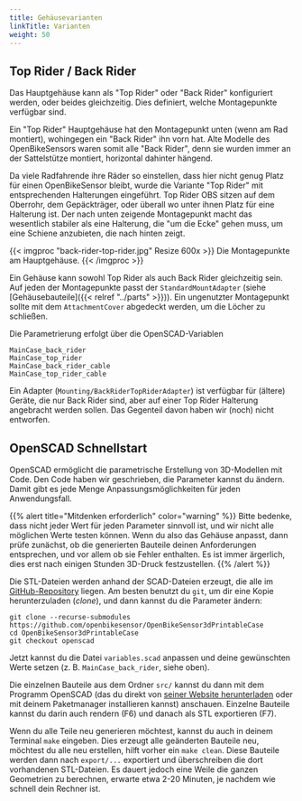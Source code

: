 ```yaml
---
title: Gehäusevarianten
linkTitle: Varianten
weight: 50
---
```



## Top Rider / Back Rider 

Das Hauptgehäuse kann als "Top Rider" oder "Back Rider" konfiguriert werden,
oder beides gleichzeitig. Dies definiert, welche Montagepunkte verfügbar sind.

Ein "Top Rider" Hauptgehäuse hat den Montagepunkt unten (wenn am Rad montiert),
wohingegen ein "Back Rider" ihn vorn hat. Alte Modelle des OpenBikeSensors
waren somit alle "Back Rider", denn sie wurden immer an der Sattelstütze
montiert, horizontal dahinter hängend.

Da viele Radfahrende ihre Räder so einstellen, dass hier nicht genug Platz für
einen OpenBikeSensor bleibt, wurde die Variante "Top Rider" mit entsprechenden
Halterungen eingeführt. Top Rider OBS sitzen auf dem Oberrohr, dem
Gepäckträger, oder überall wo unter ihnen Platz für eine Halterung ist. Der
nach unten zeigende Montagepunkt macht das wesentlich stabiler als eine
Halterung, die "um die Ecke" gehen muss, um eine Schiene anzubieten, die nach
hinten zeigt.

{{< imgproc "back-rider-top-rider.jpg" Resize 600x >}}
  Die Montagepunkte am Hauptgehäuse.
{{< /imgproc >}}

Ein Gehäuse kann sowohl Top Rider als auch Back Rider gleichzeitig sein. Auf
jeden der Montagepunkte passt der `StandardMountAdapter` (siehe
[Gehäusebauteile]({{< relref "../parts" >}})). Ein ungenutzter Montagepunkt
sollte mit dem `AttachmentCover` abgedeckt werden, um die Löcher zu schließen.

Die Parametrierung erfolgt über die OpenSCAD-Variablen

```
MainCase_back_rider
MainCase_top_rider
MainCase_back_rider_cable
MainCase_top_rider_cable
```

Ein Adapter (`Mounting/BackRiderTopRiderAdapter`) ist verfügbar für (ältere)
Geräte, die nur Back Rider sind, aber auf einer Top Rider Halterung angebracht
werden sollen. Das Gegenteil davon haben wir (noch) nicht entworfen.

## OpenSCAD Schnellstart

OpenSCAD ermöglicht die parametrische Erstellung von 3D-Modellen mit Code. Den
Code haben wir geschrieben, die Parameter kannst du ändern. Damit gibt es jede
Menge Anpassungsmöglichkeiten für jeden Anwendungsfall.

{{% alert title="Mitdenken erforderlich" color="warning" %}}
Bitte bedenke, dass nicht jeder Wert für jeden Parameter sinnvoll ist, und wir
nicht alle möglichen Werte testen können. Wenn du also das Gehäuse anpasst,
dann prüfe zunächst, ob die generierten Bauteile deinen Anforderungen
entsprechen, und vor allem ob sie Fehler enthalten. Es ist immer ärgerlich,
dies erst nach einigen Stunden 3D-Druck festzustellen.
{{% /alert %}}

Die STL-Dateien werden anhand der SCAD-Dateien erzeugt, die alle im
[GitHub-Repository](https://github.com/openbikesensor/OpenBikeSensor3dPrintableCase/tree/openscad)
liegen. Am besten benutzt du `git`, um dir eine Kopie herunterzuladen
(*clone*), und dann kannst du die Parameter ändern:

```console
git clone --recurse-submodules https://github.com/openbikesensor/OpenBikeSensor3dPrintableCase
cd OpenBikeSensor3dPrintableCase
git checkout openscad
```

Jetzt kannst du die Datei `variables.scad` anpassen und deine gewünschten Werte
setzen (z. B. `MainCase_back_rider`, siehe oben).

Die einzelnen Bauteile aus dem Ordner `src/` kannst du dann mit dem Programm
OpenSCAD (das du direkt von [seiner Website
herunterladen](https://openscad.org/downloads.html) oder mit deinem
Paketmanager installieren kannst) anschauen. Einzelne Bauteile kannst du darin
auch rendern (F6) und danach als STL exportieren (F7).

Wenn du alle Teile neu generieren möchtest, kannst du auch in deinem Terminal
`make` eingeben. Dies erzeugt alle geänderten Bauteile neu, möchtest du alle
neu erstellen, hilft vorher ein `make clean`. Diese Bauteile werden dann nach
`export/...` exportiert und überschreiben die dort vorhandenen STL-Dateien. Es
dauert jedoch eine Weile die ganzen Geometrien zu berechnen, erwarte etwa 2-20
Minuten, je nachdem wie schnell dein Rechner ist. 
